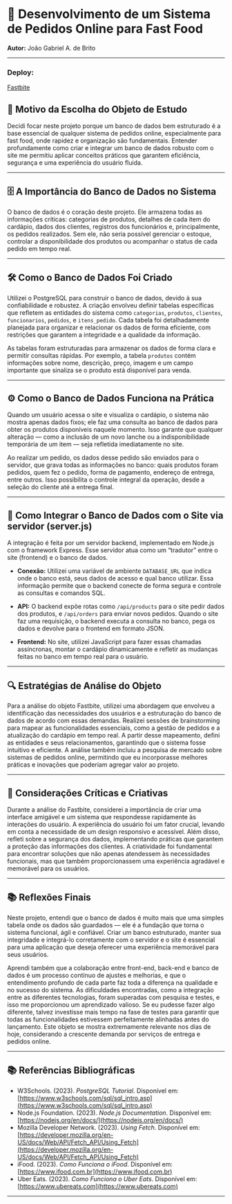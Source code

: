 # 🍔 Desenvolvimento de um Sistema de Pedidos Online para Fast Food  
**Autor:** João Gabriel A. de Brito

---
### Deploy:

[Fastbite](https://dablorr.github.io/Fastbite/)

## 🎯 Motivo da Escolha do Objeto de Estudo  
Decidi focar neste projeto porque um banco de dados bem estruturado é a base essencial de qualquer sistema de pedidos online, especialmente para fast food, onde rapidez e organização são fundamentais. Entender profundamente como criar e integrar um banco de dados robusto com o site me permitiu aplicar conceitos práticos que garantem eficiência, segurança e uma experiência do usuário fluida.

---

## 🗄️ A Importância do Banco de Dados no Sistema  
O banco de dados é o coração deste projeto. Ele armazena todas as informações críticas: categorias de produtos, detalhes de cada item do cardápio, dados dos clientes, registros dos funcionários e, principalmente, os pedidos realizados. Sem ele, não seria possível gerenciar o estoque, controlar a disponibilidade dos produtos ou acompanhar o status de cada pedido em tempo real.

---

## 🛠️ Como o Banco de Dados Foi Criado  
Utilizei o PostgreSQL para construir o banco de dados, devido à sua confiabilidade e robustez. A criação envolveu definir tabelas específicas que refletem as entidades do sistema como `categorias`, `produtos`, `clientes`, `funcionarios`, `pedidos`, e `itens_pedido`. Cada tabela foi detalhadamente planejada para organizar e relacionar os dados de forma eficiente, com restrições que garantem a integridade e a qualidade da informação.

As tabelas foram estruturadas para armazenar os dados de forma clara e permitir consultas rápidas. Por exemplo, a tabela `produtos` contém informações sobre nome, descrição, preço, imagem e um campo importante que sinaliza se o produto está disponível para venda.

---

## ⚙️ Como o Banco de Dados Funciona na Prática  
Quando um usuário acessa o site e visualiza o cardápio, o sistema não mostra apenas dados fixos; ele faz uma consulta ao banco de dados para obter os produtos disponíveis naquele momento. Isso garante que qualquer alteração — como a inclusão de um novo lanche ou a indisponibilidade temporária de um item — seja refletida imediatamente no site.

Ao realizar um pedido, os dados desse pedido são enviados para o servidor, que grava todas as informações no banco: quais produtos foram pedidos, quem fez o pedido, forma de pagamento, endereço de entrega, entre outros. Isso possibilita o controle integral da operação, desde a seleção do cliente até a entrega final.

---

## 🔗 Como Integrar o Banco de Dados com o Site via servidor (server.js)  
A integração é feita por um servidor backend, implementado em Node.js com o framework Express. Esse servidor atua como um “tradutor” entre o site (frontend) e o banco de dados.  

- **Conexão:** Utilizei uma variável de ambiente `DATABASE_URL` que indica onde o banco está, seus dados de acesso e qual banco utilizar. Essa informação permite que o backend conecte de forma segura e controle as consultas e comandos SQL.

- **API:** O backend expõe rotas como `/api/products` para o site pedir dados dos produtos, e `/api/orders` para enviar novos pedidos. Quando o site faz uma requisição, o backend executa a consulta no banco, pega os dados e devolve para o frontend em formato JSON.

- **Frontend:** No site, utilizei JavaScript para fazer essas chamadas assíncronas, montar o cardápio dinamicamente e refletir as mudanças feitas no banco em tempo real para o usuário.

---

## 🔍 Estratégias de Análise do Objeto  
Para a análise do objeto Fastbite, utilizei uma abordagem que envolveu a identificação das necessidades dos usuários e a estruturação do banco de dados de acordo com essas demandas. Realizei sessões de brainstorming para mapear as funcionalidades essenciais, como a gestão de pedidos e a atualização do cardápio em tempo real. A partir desse mapeamento, defini as entidades e seus relacionamentos, garantindo que o sistema fosse intuitivo e eficiente. A análise também incluiu a pesquisa de mercado sobre sistemas de pedidos online, permitindo que eu incorporasse melhores práticas e inovações que poderiam agregar valor ao projeto.

---

## 📝 Considerações Críticas e Criativas  
Durante a análise do Fastbite, considerei a importância de criar uma interface amigável e um sistema que respondesse rapidamente às interações do usuário. A experiência do usuário foi um fator crucial, levando em conta a necessidade de um design responsivo e acessível. Além disso, refleti sobre a segurança dos dados, implementando práticas que garantem a proteção das informações dos clientes. A criatividade foi fundamental para encontrar soluções que não apenas atendessem às necessidades funcionais, mas que também proporcionassem uma experiência agradável e memorável para os usuários.

---

## 📚 Reflexões Finais  
Neste projeto, entendi que o banco de dados é muito mais que uma simples tabela onde os dados são guardados — ele é a fundação que torna o sistema funcional, ágil e confiável. Criar um banco estruturado, manter sua integridade e integrá-lo corretamente com o servidor e o site é essencial para uma aplicação que deseja oferecer uma experiência memorável para seus usuários. 

Aprendi também que a colaboração entre front-end, back-end e banco de dados é um processo contínuo de ajustes e melhorias, e que o entendimento profundo de cada parte faz toda a diferença na qualidade e no sucesso do sistema. As dificuldades encontradas, como a integração entre as diferentes tecnologias, foram superadas com pesquisa e testes, e isso me proporcionou um aprendizado valioso. Se eu pudesse fazer algo diferente, talvez investisse mais tempo na fase de testes para garantir que todas as funcionalidades estivessem perfeitamente alinhadas antes do lançamento. Este objeto se mostra extremamente relevante nos dias de hoje, considerando a crescente demanda por serviços de entrega e pedidos online.

---

## 📚 Referências Bibliográficas
- W3Schools. (2023). *PostgreSQL Tutorial*. Disponível em: [https://www.w3schools.com/sql/sql_intro.asp](https://www.w3schools.com/sql/sql_intro.asp)  
- Node.js Foundation. (2023). *Node.js Documentation*. Disponível em: [https://nodejs.org/en/docs/](https://nodejs.org/en/docs/)  
- Mozilla Developer Network. (2023). *Using Fetch*. Disponível em: [https://developer.mozilla.org/en-US/docs/Web/API/Fetch_API/Using_Fetch](https://developer.mozilla.org/en-US/docs/Web/API/Fetch_API/Using_Fetch)  
- iFood. (2023). *Como Funciona o iFood*. Disponível em: [https://www.ifood.com.br](https://www.ifood.com.br)  
- Uber Eats. (2023). *Como Funciona o Uber Eats*. Disponível em: [https://www.ubereats.com](https://www.ubereats.com)  

---
